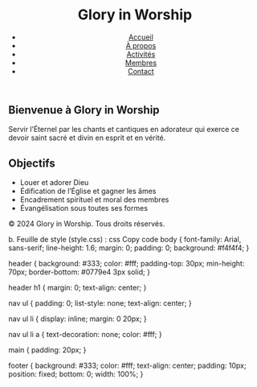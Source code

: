 <!DOCTYPE html>
<html lang="fr">
<head>
    <meta charset="UTF-8">
    <meta name="viewport" content="width=device-width, initial-scale=1.0">
    <title>Glory in Worship</title>
    <link rel="stylesheet" href="style.css">
</head>
<body>
    <header>
        <h1>Glory in Worship</h1>
        <nav>
            <ul>
                <li><a href="index.html">Accueil</a></li>
                <li><a href="about.html">À propos</a></li>
                <li><a href="activities.html">Activités</a></li>
                <li><a href="membership.html">Membres</a></li>
                <li><a href="contact.html">Contact</a></li>
            </ul>
        </nav>
    </header>
    <main>
        <section id="introduction">
            <h2>Bienvenue à Glory in Worship</h2>
            <p>Servir l’Éternel par les chants et cantiques en adorateur qui exerce ce devoir saint sacré et divin en esprit et en vérité.</p>
        </section>
        <section id="objectives">
            <h2>Objectifs</h2>
            <ul>
                <li>Louer et adorer Dieu</li>
                <li>Édification de l’Église et gagner les âmes</li>
                <li>Encadrement spirituel et moral des membres</li>
                <li>Évangélisation sous toutes ses formes</li>
            </ul>
        </section>
    </main>
    <footer>
        <p>© 2024 Glory in Worship. Tous droits réservés.</p>
    </footer>
</body>
</html>
b. Feuille de style (style.css) :
css
Copy code
body {
    font-family: Arial, sans-serif;
    line-height: 1.6;
    margin: 0;
    padding: 0;
    background: #f4f4f4;
}

header {
    background: #333;
    color: #fff;
    padding-top: 30px;
    min-height: 70px;
    border-bottom: #0779e4 3px solid;
}

header h1 {
    margin: 0;
    text-align: center;
}

nav ul {
    padding: 0;
    list-style: none;
    text-align: center;
}

nav ul li {
    display: inline;
    margin: 0 20px;
}

nav ul li a {
    text-decoration: none;
    color: #fff;
}

main {
    padding: 20px;
}

footer {
    background: #333;
    color: #fff;
    text-align: center;
    padding: 10px;
    position: fixed;
    bottom: 0;
    width: 100%;
}
